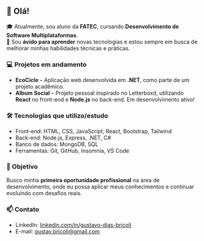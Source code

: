 ## 👋 Olá! 

🎓 Atualmente, sou aluno da **FATEC**, cursando **Desenvolvimento de Software Multiplataformas**.  
🚀 Sou **ávido para aprender** novas tecnologias e estou sempre em busca de melhorar minhas habilidades técnicas e práticas.

### 💻 Projetos em andamento
- **EcoCicle** – Aplicação web desenvolvida em **.NET**, como parte de um projeto acadêmico.
- **Album Social** – Projeto pessoal inspirado no Letterboxd, utilizando **React** no front-end e **Node.js** no back-end. Em desenvolvimento ativo!

### 🛠️ Tecnologias que utilizo/estudo
- Front-end: HTML, CSS, JavaScript, React, Bootstrap, Tailwind
- Back-end: Node.js, Express, .NET, C#
- Banco de dados: MongoDB, SQL
- Ferramentas: Git, GitHub, Insomnia, VS Code

### 🎯 Objetivo
Busco minha **primeira oportunidade profissional** na área de desenvolvimento, onde eu possa aplicar meus conhecimentos e continuar evoluindo com desafios reais.

### 📫 Contato
- LinkedIn: [linkedin.com/in/gustavo-dias-bricoli](https://www.linkedin.com/in/gustavo-dias-bricoli-13365134a/)
- E-mail: gustav.bricoli@gmail.com
